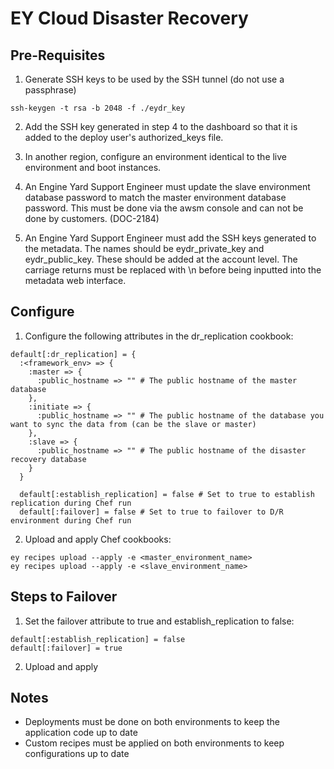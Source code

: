 EY Cloud Disaster Recovery
==========================

Pre-Requisites
-------------------
1) Generate SSH keys to be used by the SSH tunnel (do not use a passphrase)

```
ssh-keygen -t rsa -b 2048 -f ./eydr_key
```

2) Add the SSH key generated in step 4 to the dashboard so that it is added to the deploy user's authorized_keys file.

3) In another region, configure an environment identical to the live environment and boot instances.

4) An Engine Yard Support Engineer must update the slave environment database password to match the master environment database password.  This must be done via the awsm console and can not be done by customers. (DOC-2184)

5) An Engine Yard Support Engineer must add the SSH keys generated to the metadata.  The names should be eydr_private_key and eydr_public_key.  These should be added at the account level.  The carriage returns must be replaced with \n before being inputted into the metadata web interface.

Configure
---------
1) Configure the following attributes in the dr_replication cookbook:

```
default[:dr_replication] = {
  :<framework_env> => {
    :master => {
      :public_hostname => "" # The public hostname of the master database
    },
    :initiate => {
      :public_hostname => "" # The public hostname of the database you want to sync the data from (can be the slave or master)
    },
    :slave => {
      :public_hostname => "" # The public hostname of the disaster recovery database
    }
  }

  default[:establish_replication] = false # Set to true to establish replication during Chef run
  default[:failover] = false # Set to true to failover to D/R environment during Chef run
```

2) Upload and apply Chef cookbooks:

```
ey recipes upload --apply -e <master_environment_name>
ey recipes upload --apply -e <slave_environment_name>
```

Steps to Failover
-----------------
1) Set the failover attribute to true and establish_replication to false:

```
default[:establish_replication] = false
default[:failover] = true
```

2) Upload and apply

Notes
-----
* Deployments must be done on both environments to keep the application code up to date
* Custom recipes must be applied on both environments to keep configurations up to date
